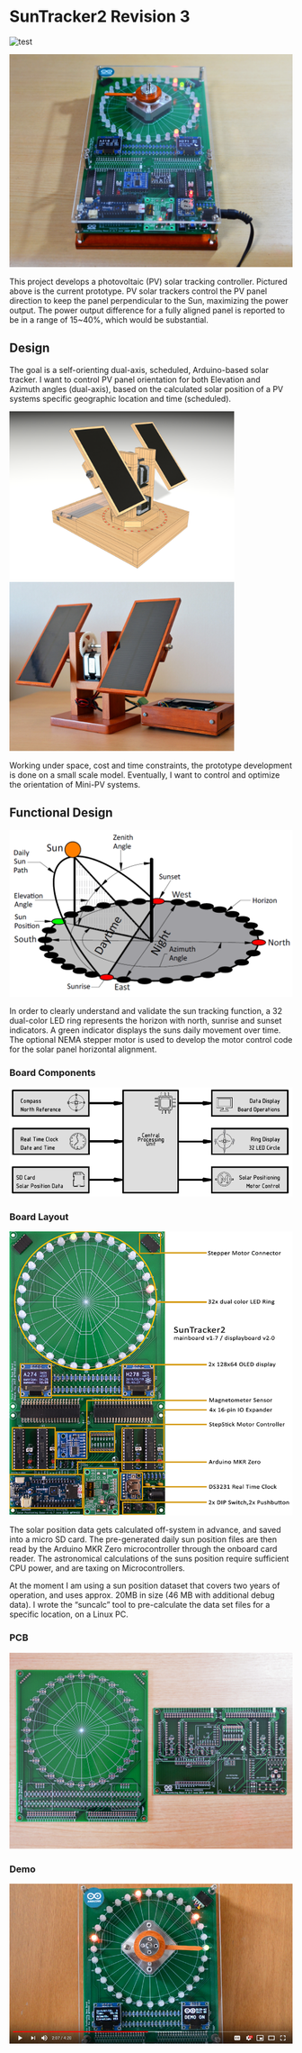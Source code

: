 # SunTracker2 Revision 3

![test](https://github.com/fm4dd/suntracker2-r3/workflows/test/badge.svg)

<img src="img/DSC_3030.png">

This project develops a photovoltaic (PV) solar tracking controller.
Pictured above is the current prototype. PV solar trackers control the PV
panel direction to keep the panel perpendicular to the Sun, maximizing the
power output. The power output difference for a fully aligned panel is
reported to be in a range of 15\~40%, which would be substantial.

## Design

The goal is a self-orienting dual-axis, scheduled, Arduino-based solar
tracker. I want to control PV panel orientation for both Elevation and
Azimuth angles (dual-axis), based on the calculated solar position of a PV
systems specific geographic location and time (scheduled).

<img src="img/SunTracker5.png" width="400px"><img src="img/DSC_0226s.jpg" width="400px">


Working under space, cost and time constraints, the prototype development is
done on a small scale model. Eventually, I want to control and optimize the
orientation of Mini-PV systems.

## Functional Design

<img src="img/sun-position-schema.png" width="600px">

In order to clearly understand and validate the sun tracking function, a 32
dual-color LED ring represents the horizon with north, sunrise and sunset
indicators. A green indicator displays the suns daily movement over time.
The optional NEMA stepper motor is used to develop the motor control code
for the solar panel horizontal alignment.

### Board Components

<img src="img/suntracker2r3 block diagram.png" width="600px">

### Board Layout

<img src="img/suntracker2-v1.7-overview.png">

The solar position data gets calculated off-system in advance, and saved into a
micro SD card. The pre-generated daily sun position files are then read by the
Arduino MKR Zero microcontroller through the onboard card reader. The
astronomical calculations of the suns position require sufficient CPU power, and
are taxing on Microcontrollers.

At the moment I am using a sun position dataset that covers two years of
operation, and uses approx. 20MB in size (46 MB with additional debug data). I
wrote the “suncalc” tool to pre-calculate the data set files for a specific
location, on a Linux PC.

### PCB

<img src="img/DSC_3001.png">

### Demo

[![Watch the video](img/suntracker2r3-yt-demo.png)](https://youtu.be/e8dpviy-tlI)
